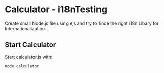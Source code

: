 # Calculator - i18nTesting

Create small Node.js file using ejs and try to finde the right i18n Libary for Internationalization.

## Start Calculator

Start calculator.js with:

```
node calculator
```
